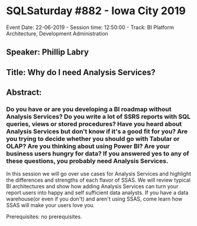 # SQLSaturday #882 - Iowa City 2019
Event Date: 22-06-2019 - Session time: 12:50:00 - Track: BI Platform Architecture, Development  Administration
## Speaker: Phillip Labry
## Title: Why do I need Analysis Services?
## Abstract:
### Do you have or are you developing a BI roadmap without Analysis Services? Do you write a lot of SSRS reports with SQL queries, views or stored procedures? Have you heard about Analysis Services but don't know if it's a good fit for you? Are you trying to decide whether you should go with Tabular or OLAP? Are you thinking about using Power BI? Are your business users hungry for data? If you answered yes to any of these questions, you probably need Analysis Services.

In this session we will go over use cases for Analysis Services and highlight the differences and strengths of each flavor of SSAS. We will review typical BI architectures and show how adding Analysis Services can turn your report users into happy and self sufficient data analysts. If you have a data warehouse(or even if you don't) and aren't using SSAS, come learn how SSAS will make your users love you.

Prerequisites: no prerequisites.
